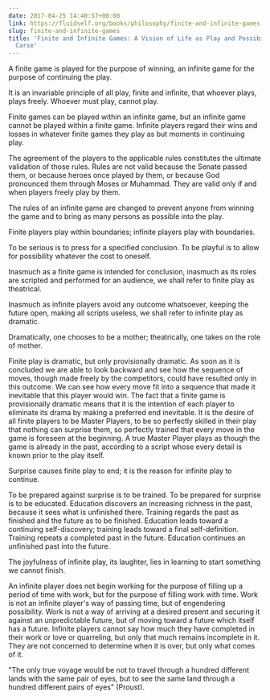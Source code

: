 ```yaml
---
date: 2017-04-25 14:40:57+00:00
link: https://fluidself.org/books/philosophy/finite-and-infinite-games
slug: finite-and-infinite-games
title: 'Finite and Infinite Games: A Vision of Life as Play and Possibility - by James
  Carse'
---
```


A finite game is played for the purpose of winning, an infinite game for the purpose of continuing the play.

It is an invariable principle of all play, finite and infinite, that whoever plays, plays freely. Whoever must play, cannot play.

Finite games can be played within an infinite game, but an infinite game cannot be played within a finite game. Infinite players regard their wins and losses in whatever finite games they play as but moments in continuing play.

The agreement of the players to the applicable rules constitutes the ultimate validation of those rules. Rules are not valid because the Senate passed them, or because heroes once played by them, or because God pronounced them through Moses or Muhammad. They are valid only if and when players freely play by them.

The rules of an infinite game are changed to prevent anyone from winning the game and to bring as many persons as possible into the play.

Finite players play within boundaries; infinite players play with boundaries.

To be serious is to press for a specified conclusion. To be playful is to allow for possibility whatever the cost to oneself.

Inasmuch as a finite game is intended for conclusion, inasmuch as its roles are scripted and performed for an audience, we shall refer to finite play as theatrical.

Inasmuch as infinite players avoid any outcome whatsoever, keeping the future open, making all scripts useless, we shall refer to infinite play as dramatic.

Dramatically, one chooses to be a mother; theatrically, one takes on the role of mother.

Finite play is dramatic, but only provisionally dramatic. As soon as it is concluded we are able to look backward and see how the sequence of moves, though made freely by the competitors, could have resulted only in this outcome. We can see how every move fit into a sequence that made it inevitable that this player would win. The fact that a finite game is provisionally dramatic means that it is the intention of each player to eliminate its drama by making a preferred end inevitable. It is the desire of all finite players to be Master Players, to be so perfectly skilled in their play that nothing can surprise them, so perfectly trained that every move in the game is foreseen at the beginning. A true Master Player plays as though the game is already in the past, according to a script whose every detail is known prior to the play itself.

Surprise causes finite play to end; it is the reason for infinite play to continue.

To be prepared against surprise is to be trained. To be prepared for surprise is to be educated. Education discovers an increasing richness in the past, because it sees what is unfinished there. Training regards the past as finished and the future as to be finished. Education leads toward a continuing self-discovery; training leads toward a final self-definition. Training repeats a completed past in the future. Education continues an unfinished past into the future.

The joyfulness of infinite play, its laughter, lies in learning to start something we cannot finish.

An infinite player does not begin working for the purpose of filling up a period of time with work, but for the purpose of filling work with time. Work is not an infinite player's way of passing time, but of engendering possibility. Work is not a way of arriving at a desired present and securing it against an unpredictable future, but of moving toward a future which itself has a future. Infinite players cannot say how much they have completed in their work or love or quarreling, but only that much remains incomplete in it. They are not concerned to determine when it is over, but only what comes of it.

"The only true voyage would be not to travel through a hundred different lands with the same pair of eyes, but to see the same land through a hundred different pairs of eyes" (Proust).
